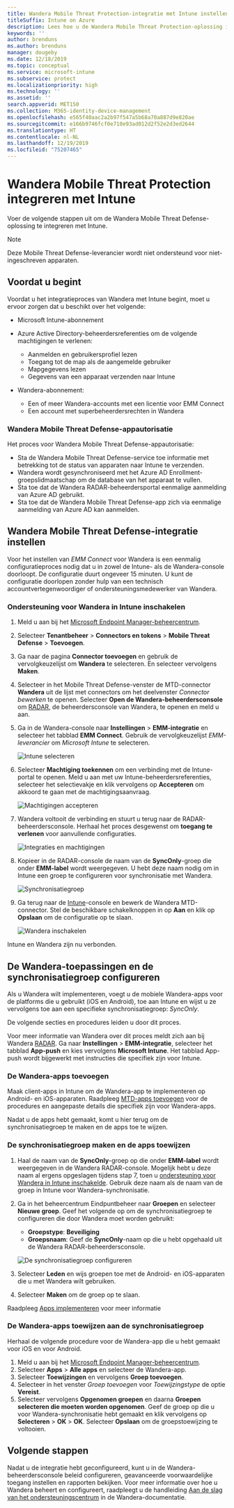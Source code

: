 ```yaml
---
title: Wandera Mobile Threat Protection-integratie met Intune instellen
titleSuffix: Intune on Azure
description: Lees hoe u de Wandera Mobile Threat Protection-oplossing instelt met Microsoft Intune om toegang tot uw bedrijfsbronnen met mobiele apparaten te beheren.
keywords: ''
author: brenduns
ms.author: brenduns
manager: dougeby
ms.date: 12/18/2019
ms.topic: conceptual
ms.service: microsoft-intune
ms.subservice: protect
ms.localizationpriority: high
ms.technology: ''
ms.assetid: ''
search.appverid: MET150
ms.collection: M365-identity-device-management
ms.openlocfilehash: e565f40aac2a2b97f547a5b68a70a887d9e820ae
ms.sourcegitcommit: e166b9746fcf0e710e93ad012d2f52e2d3ed2644
ms.translationtype: HT
ms.contentlocale: nl-NL
ms.lasthandoff: 12/19/2019
ms.locfileid: "75207465"
---
```

# <a name="integrate-wandera-mobile-threat-protection-with-intune"></a>Wandera Mobile Threat Protection integreren met Intune  

Voer de volgende stappen uit om de Wandera Mobile Threat Defense-oplossing te integreren met Intune.  

> [!NOTE]
> Deze Mobile Threat Defense-leverancier wordt niet ondersteund voor niet-ingeschreven apparaten.

## <a name="before-you-begin"></a>Voordat u begint  

Voordat u het integratieproces van Wandera met Intune begint, moet u ervoor zorgen dat u beschikt over het volgende:
- Microsoft Intune-abonnement  
- Azure Active Directory-beheerdersreferenties om de volgende machtigingen te verlenen:  
  - Aanmelden en gebruikersprofiel lezen  
  - Toegang tot de map als de aangemelde gebruiker  
  - Mapgegevens lezen  
  - Gegevens van een apparaat verzenden naar Intune  

- Wandera-abonnement:
  - Een of meer Wandera-accounts met een licentie voor EMM Connect  
  - Een account met superbeheerdersrechten in Wandera  
 
### <a name="wandera-mobile-threat-defense-app-authorization"></a>Wandera Mobile Threat Defense-appautorisatie  

Het proces voor Wandera Mobile Threat Defense-appautorisatie:  
- Sta de Wandera Mobile Threat Defense-service toe informatie met betrekking tot de status van apparaten naar Intune te verzenden.  
- Wandera wordt gesynchroniseerd met het Azure AD Enrollment-groepslidmaatschap om de database van het apparaat te vullen.  
- Sta toe dat de Wandera RADAR-beheerdersportal eenmalige aanmelding van Azure AD gebruikt.  
- Sta toe dat de Wandera Mobile Threat Defense-app zich via eenmalige aanmelding van Azure AD kan aanmelden.  


## <a name="set-up-wandera-mobile-threat-defense-integration"></a>Wandera Mobile Threat Defense-integratie instellen  
Voor het instellen van *EMM Connect* voor Wandera is een eenmalig configuratieproces nodig dat u in zowel de Intune- als de Wandera-console doorloopt. De configuratie duurt ongeveer 15 minuten. U kunt de configuratie doorlopen zonder hulp van een technisch accountvertegenwoordiger of ondersteuningsmedewerker van Wandera.  

### <a name="enable-support-for-wandera-in-intune"></a>Ondersteuning voor Wandera in Intune inschakelen

1. Meld u aan bij het [Microsoft Endpoint Manager-beheercentrum](https://go.microsoft.com/fwlink/?linkid=2109431).
2. Selecteer **Tenantbeheer** > **Connectors en tokens** > **Mobile Threat Defense** > **Toevoegen**.
3. Ga naar de pagina **Connector toevoegen** en gebruik de vervolgkeuzelijst om **Wandera** te selecteren. En selecteer vervolgens **Maken**.  
4. Selecteer in het Mobile Threat Defense-venster de MTD-connector **Wandera** uit de lijst met connectors om het deelvenster *Connector bewerken* te openen. Selecteer **Open de Wandera-beheerdersconsole** om [RADAR](https://radar.wandera.com/login), de beheerdersconsole van Wandera, te openen en meld u aan. 
5. Ga in de Wandera-console naar **Instellingen** > **EMM-integratie** en selecteer het tabblad **EMM Connect**. Gebruik de vervolgkeuzelijst *EMM-leverancier* om *Microsoft Intune* te selecteren.

   ![Intune selecteren](./media/wandera-mtd-connector-integration/set-up-intune-in-radar.png)

6. Selecteer **Machtiging toekennen** om een verbinding met de Intune-portal te openen. Meld u aan met uw Intune-beheerdersreferenties, selecteer het selectievakje en klik vervolgens op **Accepteren** om akkoord te gaan met de machtigingsaanvraag.  

   ![Machtigingen accepteren](./media/wandera-mtd-connector-integration/permissions.png) 

7. Wandera voltooit de verbinding en stuurt u terug naar de RADAR-beheerdersconsole. Herhaal het proces desgewenst om **toegang te verlenen** voor aanvullende configuraties.  

   ![Integraties en machtigingen](./media/wandera-mtd-connector-integration/integrations-and-permissions.png) 

8. Kopieer in de RADAR-console de naam van de **SyncOnly**-groep die onder **EMM-label** wordt weergegeven. U hebt deze naam nodig om in Intune een groep te configureren voor synchronisatie met Wandera.

   ![Synchronisatiegroep](./media/wandera-mtd-connector-integration/sync-group-name.png) 

9. Ga terug naar de [Intune](https://go.microsoft.com/fwlink/?linkid=2090973)-console en bewerk de Wandera MTD-connector. Stel de beschikbare schakelknoppen in op **Aan** en klik op **Opslaan** om de configuratie op te slaan.  

   ![Wandera inschakelen](./media/wandera-mtd-connector-integration/enable-wandera.png) 

Intune en Wandera zijn nu verbonden.  

## <a name="configure-the-wandera-applications-and-synchronization-group"></a>De Wandera-toepassingen en de synchronisatiegroep configureren  
Als u Wandera wilt implementeren, voegt u de mobiele Wandera-apps voor de platforms die u gebruikt (iOS en Android), toe aan Intune en wijst u ze vervolgens toe aan een specifieke synchronisatiegroep: *SyncOnly*. 

De volgende secties en procedures leiden u door dit proces.

Voor meer informatie van Wandera over dit proces meldt zich aan bij Wandera [RADAR](https://radar.wandera.com/login). Ga naar **Instellingen** > **EMM-integratie**, selecteer het tabblad **App-push** en kies vervolgens **Microsoft Intune**. Het tabblad App-push wordt bijgewerkt met instructies die specifiek zijn voor Intune.  

### <a name="add-the-wandera-apps"></a>De Wandera-apps toevoegen  
Maak client-apps in Intune om de Wandera-app te implementeren op Android- en iOS-apparaten. Raadpleeg [MTD-apps toevoegen](mtd-apps-ios-app-configuration-policy-add-assign.md) voor de procedures en aangepaste details die specifiek zijn voor Wandera-apps.  

Nadat u de apps hebt gemaakt, komt u hier terug om de synchronisatiegroep te maken en de apps toe te wijzen.

### <a name="create-the-synchronization-group-and-assign-the-apps"></a>De synchronisatiegroep maken en de apps toewijzen

1. Haal de naam van de **SyncOnly**-groep op die onder **EMM-label** wordt weergegeven in de Wandera RADAR-console. Mogelijk hebt u deze naam al ergens opgeslagen tijdens stap 7, toen u [ondersteuning voor Wandera in Intune inschakelde](#enable-support-for-wandera-in-intune). Gebruik deze naam als de naam van de groep in Intune voor Wandera-synchronisatie.  

2. Ga in het beheercentrum Eindpuntbeheer naar **Groepen** en selecteer **Nieuwe groep**. Geef het volgende op om de synchronisatiegroep te configureren die door Wandera moet worden gebruikt:
   - **Groepstype**: **Beveiliging**
   - **Groepsnaam**: Geef de **SyncOnly**-naam op die u hebt opgehaald uit de Wandera RADAR-beheerdersconsole.

   ![De synchronisatiegroep configureren](./media/wandera-mtd-connector-integration/configure-sync-group.png)

3. Selecteer **Leden** en wijs groepen toe met de Android- en iOS-apparaten die u met Wandera wilt gebruiken.

4. Selecteer **Maken** om de groep op te slaan.

Raadpleeg [Apps implementeren](../apps/apps-deploy.md) voor meer informatie

### <a name="assign-the-wandera-apps-to-the-synchronization-group"></a>De Wandera-apps toewijzen aan de synchronisatiegroep  
Herhaal de volgende procedure voor de Wandera-app die u hebt gemaakt voor iOS en voor Android.

1. Meld u aan bij het [Microsoft Endpoint Manager-beheercentrum](https://go.microsoft.com/fwlink/?linkid=2109431).
2. Selecteer **Apps** > **Alle apps** en selecteer de Wandera-app.
3. Selecteer **Toewijzingen** en vervolgens **Groep toevoegen**.  
4. Selecteer in het venster *Groep toevoegen* voor *Toewijzingstype* de optie **Vereist**.
5. Selecteer vervolgens **Opgenomen groepen** en daarna **Groepen selecteren die moeten worden opgenomen**. Geef de groep op die u voor Wandera-synchronisatie hebt gemaakt en klik vervolgens op **Selecteren** > **OK** > **OK**. Selecteer **Opslaan** om de groepstoewijzing te voltooien. 

## <a name="next-steps"></a>Volgende stappen  
Nadat u de integratie hebt geconfigureerd, kunt u in de Wandera-beheerdersconsole beleid configureren, geavanceerde voorwaardelijke toegang instellen en rapporten bekijken. Voor meer informatie over hoe u Wandera beheert en configureert, raadpleegt u de handleiding [Aan de slag van het ondersteuningscentrum](https://radar.wandera.com/?return_to=https://wandera.force.com/Customer/s/getting-started) in de Wandera-documentatie. 
